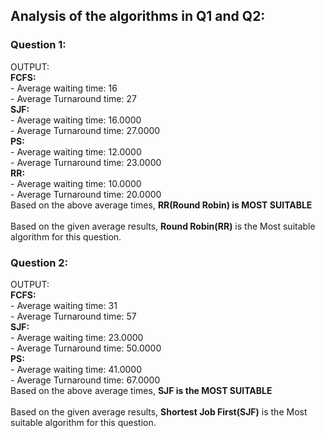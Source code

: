 ## Analysis of the algorithms in Q1 and Q2:

### Question 1:
OUTPUT:
 <br> 
        **FCFS:** <br> 
        - Average waiting time: 16         <br> 
        - Average Turnaround time: 27      <br> 
        **SJF:** <br> 
        - Average waiting time: 16.0000    <br> 
        - Average Turnaround time: 27.0000 <br> 
        **PS:** <br> 
        - Average waiting time: 12.0000    <br> 
        - Average Turnaround time: 23.0000 <br> 
        **RR:** <br> 
        - Average waiting time: 10.0000    <br> 
        - Average Turnaround time: 20.0000 <br> 
        Based on the above average times, **RR(Round Robin) is MOST SUITABLE** <br> 
 <br> 
Based on the given average results, **Round Robin(RR)** is the Most suitable algorithm for this question.


### Question 2: 
OUTPUT: <br> 
      **FCFS:** <br> 
      - Average waiting time: 31 <br> 
      - Average Turnaround time: 57 <br> 
      **SJF:** <br> 
      - Average waiting time: 23.0000 <br> 
      - Average Turnaround time: 50.0000 <br> 
      **PS:** <br> 
      - Average waiting time: 41.0000 <br> 
      - Average Turnaround time: 67.0000 <br> 
      Based on the above average times, **SJF is the MOST SUITABLE** <br> 
 <br> 
Based on the given average results, **Shortest Job First(SJF)** is the Most suitable algorithm for this question.
